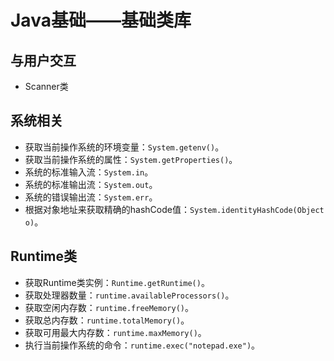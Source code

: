 # Java基础——基础类库
## 与用户交互
- Scanner类
## 系统相关
- 获取当前操作系统的环境变量：`System.getenv()`。
- 获取当前操作系统的属性：`System.getProperties()`。
- 系统的标准输入流：`System.in`。
- 系统的标准输出流：`System.out`。
- 系统的错误输出流：`System.err`。
- 根据对象地址来获取精确的hashCode值：`System.identityHashCode(Object o)`。
## Runtime类
- 获取Runtime类实例：`Runtime.getRuntime()`。
- 获取处理器数量：`runtime.availableProcessors()`。
- 获取空闲内存数：`runtime.freeMemory()`。
- 获取总内存数：`runtime.totalMemory()`。
- 获取可用最大内存数：`runtime.maxMemory()`。
- 执行当前操作系统的命令：`runtime.exec("notepad.exe")`。
